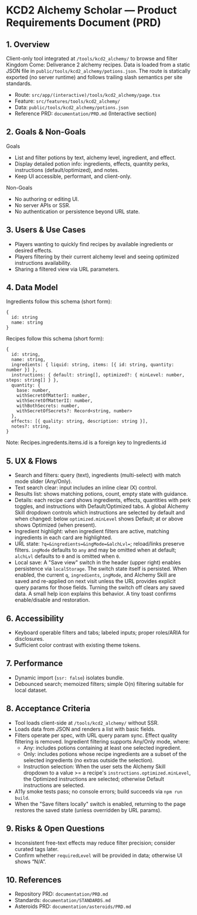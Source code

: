 # KCD2 Alchemy Scholar — Product Requirements Document (PRD)

## 1. Overview

Client-only tool integrated at `/tools/kcd2_alchemy/` to browse and filter Kingdom Come: Deliverance 2 alchemy recipes. Data is loaded from a static JSON file in `public/tools/kcd2_alchemy/potions.json`. The route is statically exported (no server runtime) and follows trailing slash semantics per site standards.

- Route: `src/app/(interactive)/tools/kcd2_alchemy/page.tsx`
- Feature: `src/features/tools/kcd2_alchemy/`
- Data: `public/tools/kcd2_alchemy/potions.json`
- Reference PRD: `documentation/PRD.md` (Interactive section)

## 2. Goals & Non-Goals

Goals
- List and filter potions by text, alchemy level, ingredient, and effect.
- Display detailed potion info: ingredients, effects, quantity perks, instructions (default/optimized), and notes.
- Keep UI accessible, performant, and client-only.

Non-Goals
- No authoring or editing UI.
- No server APIs or SSR.
- No authentication or persistence beyond URL state.

## 3. Users & Use Cases

- Players wanting to quickly find recipes by available ingredients or desired effects.
- Players filtering by their current alchemy level and seeing optimized instructions availability.
- Sharing a filtered view via URL parameters.

## 4. Data Model

Ingredients follow this schema (short form):

```
{
  id: string
  name: string
}
```

Recipes follow this schema (short form):

```
{
  id: string,
  name: string,
  ingredients: { liquid: string, items: [{ id: string, quantity: number }] },
  instructions: { default: string[], optimized?: { minLevel: number, steps: string[] } },
  quantity: {
    base: number,
    withSecretOfMatterI: number,
    withSecretOfMatterII: number,
    withBothSecrets: number,
    withSecretOfSecrets?: Record<string, number>
  },
  effects: [{ quality: string, description: string }],
  notes?: string,
}
```

Note: Recipes.ingredents.items.id is a foreign key to Ingredients.id

## 5. UX & Flows

- Search and filters: query (text), ingredients (multi-select) with match mode slider (Any/Only).
- Text search clear: input includes an inline clear (X) control.
- Results list: shows matching potions, count, empty state with guidance.
- Details: each recipe card shows ingredients, effects, quantities with perk toggles, and instructions with Default/Optimized tabs. A global Alchemy Skill dropdown controls which instructions are selected by default and when changed: below `optimized.minLevel` shows Default; at or above shows Optimized (when present).
- Ingredient highlight: when ingredient filters are active, matching ingredients in each card are highlighted.
- URL state: `?q=&ingredients=&ingMode=&alchLvl=`; reload/links preserve filters. `ingMode` defaults to `any` and may be omitted when at default; `alchLvl` defaults to `0` and is omitted when `0`.
- Local save: A "Save view" switch in the header (upper right) enables persistence via `localStorage`. The switch state itself is persisted. When enabled, the current `q`, `ingredients`, `ingMode`, and Alchemy Skill are saved and re-applied on next visit unless the URL provides explicit query params for those fields. Turning the switch off clears any saved data. A small help icon explains this behavior. A tiny toast confirms enable/disable and restoration.

## 6. Accessibility

- Keyboard operable filters and tabs; labeled inputs; proper roles/ARIA for disclosures.
- Sufficient color contrast with existing theme tokens.

## 7. Performance

- Dynamic import (`ssr: false`) isolates bundle.
- Debounced search; memoized filters; simple O(n) filtering suitable for local dataset.

## 8. Acceptance Criteria

- Tool loads client-side at `/tools/kcd2_alchemy/` without SSR.
- Loads data from JSON and renders a list with basic fields.
- Filters operate per spec, with URL query param sync. Effect quality filtering is removed. Ingredient filtering supports Any/Only mode, where:
  - Any: includes potions containing at least one selected ingredient.
  - Only: includes potions whose recipe ingredients are a subset of the selected ingredients (no extras outside the selection).
  - Instruction selection: When the user sets the Alchemy Skill dropdown to a value >= a recipe's `instructions.optimized.minLevel`, the Optimized instructions are selected; otherwise Default instructions are selected.
- A11y smoke tests pass; no console errors; build succeeds via `npm run build`.
 - When the "Save filters locally" switch is enabled, returning to the page restores the saved state (unless overridden by URL params).

## 9. Risks & Open Questions

- Inconsistent free-text effects may reduce filter precision; consider curated tags later.
- Confirm whether `requiredLevel` will be provided in data; otherwise UI shows “N/A”.

## 10. References

- Repository PRD: `documentation/PRD.md`
- Standards: `documentation/STANDARDS.md`
- Asteroids PRD: `documentation/asteroids/PRD.md`
